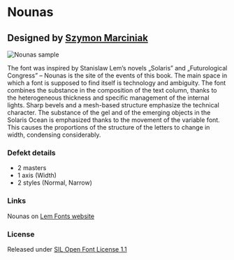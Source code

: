 # Nounas
## Designed by [Szymon Marciniak](https://www.instagram.com/sz_marciniak/)

![Nounas sample](https://lemfont.xyz/wp-content/uploads/2022/01/Nounas_02.jpg)

The font was inspired by Stanislaw Lem’s novels „Solaris” and „Futurological Congress” – Nounas is the site of the events of this book. The main space in which a font is supposed to find itself is technology and ambiguity. The font combines the substance in the composition of the text column, thanks to the heterogeneous thickness and specific management of the internal lights. Sharp bevels and a mesh-based structure emphasize the technical character. The substance of the gel and of the emerging objects in the Solaris Ocean is emphasized thanks to the movement of the variable font. This causes the proportions of the structure of the letters to change in width, condensing considerably.

### Defekt details
- 2 masters
- 1 axis (Width)
- 2 styles (Normal, Narrow)

### Links

Nounas on [Lem Fonts website](https://lemfont.xyz/nounas/)

### License

Released under [SIL Open Font License 1.1](https://scripts.sil.org/cms/scripts/page.php?site_id=nrsi&id=ofl)
